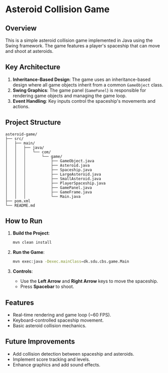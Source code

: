 
# Asteroid Collision Game

## Overview
This is a simple asteroid collision game implemented in Java using the Swing framework. The game features a player's spaceship that can move and shoot at asteroids.

## Key Architecture
1. **Inheritance-Based Design**: The game uses an inheritance-based design where all game objects inherit from a common `GameObject` class.
2. **Swing Graphics**: The game panel (`GamePanel`) is responsible for rendering game objects and managing the game loop.
3. **Event Handling**: Key inputs control the spaceship's movements and actions.

## Project Structure
```
asteroid-game/
├── src/
│   ├── main/
│   │   ├── java/
│   │   │   └── com/
│   │   │       └── game/
│   │   │           ├── GameObject.java
│   │   │           ├── Asteroid.java
│   │   │           ├── Spaceship.java
│   │   │           ├── LargeAsteroid.java
│   │   │           ├── SmallAsteroid.java
│   │   │           ├── PlayerSpaceship.java
│   │   │           ├── GamePanel.java
│   │   │           ├── GameFrame.java
│   │   │           └── Main.java
├── pom.xml
└── README.md
```

## How to Run
1. **Build the Project**:
   ```bash
   mvn clean install
   ```

2. **Run the Game**:
   ```bash
   mvn exec:java -Dexec.mainClass=dk.sdu.cbs.game.Main
   ```

3. **Controls**:
   - Use the **Left Arrow** and **Right Arrow** keys to move the spaceship.
   - Press **Spacebar** to shoot.

## Features
- Real-time rendering and game loop (~60 FPS).
- Keyboard-controlled spaceship movement.
- Basic asteroid collision mechanics.

## Future Improvements
- Add collision detection between spaceship and asteroids.
- Implement score tracking and levels.
- Enhance graphics and add sound effects.
